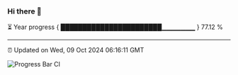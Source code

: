 ### Hi there 👋

⏳ Year progress { ███████████████████████▁▁▁▁▁▁▁ } 77.12 %

---

⏰ Updated on Wed, 09 Oct 2024 06:16:11 GMT

![Progress Bar CI](https://github.com/code-lakshay/GitHub-Actions-Demo/workflows/Progress%20Bar%20CI/badge.svg)
